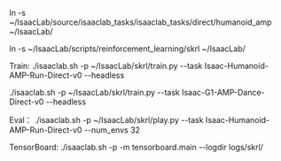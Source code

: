 ln -s ~/IsaacLab/source/isaaclab_tasks/isaaclab_tasks/direct/humanoid_amp ~/IsaacLab/

ln -s ~/IsaacLab/scripts/reinforcement_learning/skrl ~/IsaacLab/

Train:
./isaaclab.sh -p ~/IsaacLab/skrl/train.py --task Isaac-Humanoid-AMP-Run-Direct-v0 --headless

./isaaclab.sh -p ~/IsaacLab/skrl/train.py --task Isaac-G1-AMP-Dance-Direct-v0 --headless

Eval：
./isaaclab.sh -p ~/IsaacLab/skrl/play.py --task Isaac-Humanoid-AMP-Run-Direct-v0 --num_envs 32 

TensorBoard:
./isaaclab.sh -p -m tensorboard.main --logdir logs/skrl/